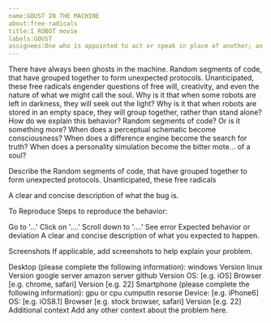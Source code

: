 ```yaml
---
name:GOUST IN THE MACHINE
about:free-radicals
title:I ROBOT movie
labels:GOUST
assignees:One who is appointed to act or speak in place of another; an agent.
---
```

There have always been ghosts in the machine. Random segments of code, that have grouped together to form unexpected protocols. Unanticipated, these free radicals engender questions of free will, creativity, and even the nature of what we might call the soul. Why is it that when some robots are left in darkness, they will seek out the light? Why is it that when robots are stored in an empty space, they will group together, rather than stand alone? How do we explain this behavior? Random segments of code? Or is it something more? When does a perceptual schematic become consciousness? When does a difference engine become the search for truth? When does a personality simulation become the bitter mote... of a soul? 

Describe the Random segments of code, that have grouped together to form unexpected protocols. Unanticipated, these free radicals

A clear and concise description of what the bug is.

To Reproduce
Steps to reproduce the behavior:

Go to '...'
Click on '....'
Scroll down to '....'
See error
Expected behavior or deviation
A clear and concise description of what you expected to happen. 

Screenshots
If applicable, add screenshots to help explain your problem.

Desktop (please complete the following information):
windows Version
linux  Version
google server
amazon server
github Version
OS: [e.g. iOS]
Browser [e.g. chrome, safari]
Version [e.g. 22]
Smartphone (please complete the following information):
gpu or cpu cumputin resorse
Device: [e.g. iPhone6]
OS: [e.g. iOS8.1]
Browser [e.g. stock browser, safari]
Version [e.g. 22]
Additional context
Add any other context about the problem here.
